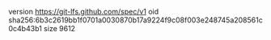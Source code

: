 version https://git-lfs.github.com/spec/v1
oid sha256:6b3c2619bb1f0701a0030870b17a9224f9c08f003e248745a208561c0c4b43b1
size 9612
